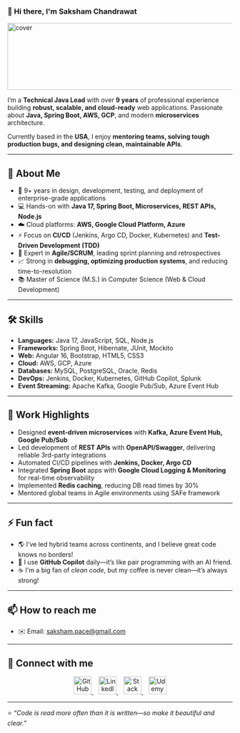 ### 👋 Hi there, I'm Saksham Chandrawat

<img src="https://cdn.solace.com/wp-content/uploads/2018/12/spring-boot-java.jpg" alt="cover" height="150" width="1250">

I’m a **Technical Java Lead** with over **9 years** of professional experience building **robust, scalable, and cloud-ready** web applications. Passionate about **Java, Spring Boot, AWS, GCP**, and modern **microservices** architecture.  

Currently based in the **USA**, I enjoy **mentoring teams, solving tough production bugs, and designing clean, maintainable APIs**.  

---

## 🚀 About Me
- 🎯 9+ years in design, development, testing, and deployment of enterprise-grade applications
- 💻 Hands-on with **Java 17, Spring Boot, Microservices, REST APIs, Node.js**
- ☁️ Cloud platforms: **AWS, Google Cloud Platform, Azure**
- ⚡ Focus on **CI/CD** (Jenkins, Argo CD, Docker, Kubernetes) and **Test-Driven Development (TDD)**
- 📜 Expert in **Agile/SCRUM**, leading sprint planning and retrospectives
- 📈 Strong in **debugging, optimizing production systems**, and reducing time-to-resolution
- 📚 Master of Science (M.S.) in Computer Science (Web & Cloud Development)

---

## 🛠️ Skills
- **Languages:** Java 17, JavaScript, SQL, Node.js
- **Frameworks:** Spring Boot, Hibernate, JUnit, Mockito
- **Web:** Angular 16, Bootstrap, HTML5, CSS3
- **Cloud:** AWS, GCP, Azure
- **Databases:** MySQL, PostgreSQL, Oracle, Redis
- **DevOps:** Jenkins, Docker, Kubernetes, GitHub Copilot, Splunk
- **Event Streaming:** Apache Kafka, Google Pub/Sub, Azure Event Hub

---

## 🌟 Work Highlights
- Designed **event-driven microservices** with **Kafka, Azure Event Hub, Google Pub/Sub**
- Led development of **REST APIs** with **OpenAPI/Swagger**, delivering reliable 3rd-party integrations
- Automated CI/CD pipelines with **Jenkins, Docker, Argo CD**
- Integrated **Spring Boot** apps with **Google Cloud Logging & Monitoring** for real-time observability
- Implemented **Redis caching**, reducing DB read times by 30%
- Mentored global teams in Agile environments using SAFe framework

---

## ⚡ Fun fact
- 🌎 I’ve led hybrid teams across continents, and I believe great code knows no borders!
- 🤖 I use **GitHub Copilot** daily—it’s like pair programming with an AI friend.
- ☕ I'm a big fan of *clean code*, but my coffee is never clean—it’s always strong!

---

## 📫 How to reach me
- ✉️ Email: saksham.pace@gmail.com
  
---

## 🤝 Connect with me

<p align="center">
  <a href="https://github.com/Chandrawat">
    <img src="https://cdn.jsdelivr.net/gh/devicons/devicon/icons/github/github-original.svg" alt="GitHub" width="40" height="40"/>
  </a>
  &nbsp;&nbsp;
  <a href="https://www.linkedin.com/in/sakshamchandrawat/">
    <img src="https://cdn.jsdelivr.net/gh/devicons/devicon/icons/linkedin/linkedin-original.svg" alt="LinkedIn" width="40" height="40"/>
  </a>
  &nbsp;&nbsp;
  <a href="https://stackoverflow.com/users/chandrawat">
    <img src="https://upload.wikimedia.org/wikipedia/commons/e/ef/Stack_Overflow_icon.svg" alt="Stack Overflow" width="40" height="40"/>
  </a>
  &nbsp;&nbsp;
  <a href="https://www.udemy.com/user/saksham-chandrawat/">
    <img src="https://seeklogo.com/images/U/udemy-logo-3D36F3B11C-seeklogo.com.png" alt="Udemy" width="40" height="40"/>
  </a>
</p>

---

⭐️ *“Code is read more often than it is written—so make it beautiful and clear.”* 

